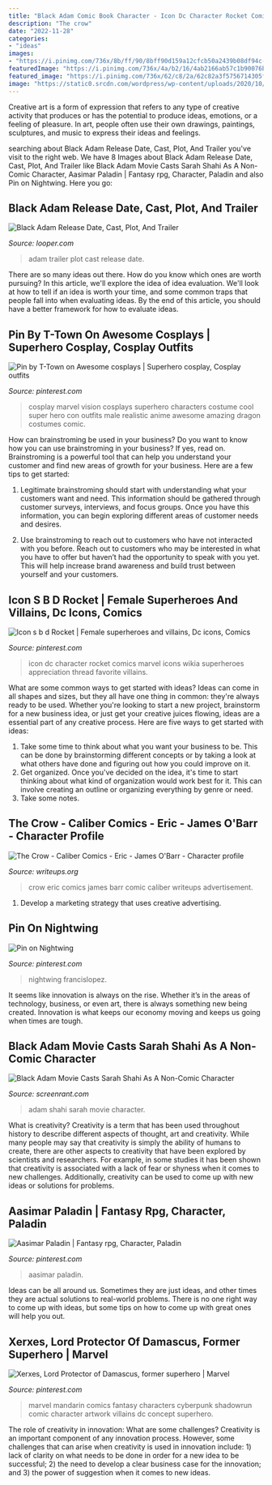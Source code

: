 ```yaml
---
title: "Black Adam Comic Book Character - Icon Dc Character Rocket Comics Marvel Icons Wikia Superheroes Appreciation Thread Favorite Villains"
description: "The crow"
date: "2022-11-28"
categories:
- "ideas"
images:
- "https://i.pinimg.com/736x/8b/ff/90/8bff90d159a12cfcb50a2439b08df94c--comic-villains-marvel-characters.jpg"
featuredImage: "https://i.pinimg.com/736x/4a/b2/16/4ab2166ab57c1b90076b852433b5d8d2--marvel-dc-rockets.jpg"
featured_image: "https://i.pinimg.com/736x/62/c8/2a/62c82a3f5756714305f439fd3a740c6f.jpg"
image: "https://static0.srcdn.com/wordpress/wp-content/uploads/2020/10/Sarah-Shahi-Black-Adam-DCEU.jpg"
---
```



Creative art is a form of expression that refers to any type of creative activity that produces or has the potential to produce ideas, emotions, or a feeling of pleasure. In art, people often use their own drawings, paintings, sculptures, and music to express their ideas and feelings.

	

		
searching about Black Adam Release Date, Cast, Plot, And Trailer you've visit to the right web. We have 8 Images about Black Adam Release Date, Cast, Plot, And Trailer like Black Adam Movie Casts Sarah Shahi As A Non-Comic Character, Aasimar Paladin | Fantasy rpg, Character, Paladin and also Pin on Nightwing. Here you go:
		
    
## Black Adam Release Date, Cast, Plot, And Trailer

<img loading=lazy src="https://img4.looper.com/img/gallery/black-adam-release-date-cast-plot-and-trailer/intro-1584131089.jpg" onerror="this.onerror=null;this.src='https://tse2.mm.bing.net/th?id=OIP.BoQ9TKWCjH3JeSC5M2GHDAHaEK&amp;pid=15.1';" alt="Black Adam Release Date, Cast, Plot, And Trailer">

_Source: looper.com_

>adam trailer plot cast release date. 

	

There are so many ideas out there. How do you know which ones are worth pursuing? In this article, we'll explore the idea of idea evaluation. We'll look at how to tell if an idea is worth your time, and some common traps that people fall into when evaluating ideas. By the end of this article, you should have a better framework for how to evaluate ideas.

    
## Pin By T-Town On Awesome Cosplays | Superhero Cosplay, Cosplay Outfits

<img loading=lazy src="https://i.pinimg.com/originals/dc/f1/3f/dcf13fbb5927c19f89a5dd22410c38f2.jpg" onerror="this.onerror=null;this.src='https://tse4.mm.bing.net/th?id=OIP.UoSkgYSCIdYcecJCC9fDmwHaKL&amp;pid=15.1';" alt="Pin by T-Town on Awesome cosplays | Superhero cosplay, Cosplay outfits">

_Source: pinterest.com_

>cosplay marvel vision cosplays superhero characters costume cool super hero con outfits male realistic anime awesome amazing dragon costumes comic. 

	

How can brainstroming be used in your business?
Do you want to know how you can use brainstroming in your business? If yes, read on. Brainstroming is a powerful tool that can help you understand your customer and find new areas of growth for your business. Here are a few tips to get started:
1. Legitimate brainstroming should start with understanding what your customers want and need. This information should be gathered through customer surveys, interviews, and focus groups. Once you have this information, you can begin exploring different areas of customer needs and desires.

2. Use brainstroming to reach out to customers who have not interacted with you before. Reach out to customers who may be interested in what you have to offer but haven’t had the opportunity to speak with you yet. This will help increase brand awareness and build trust between yourself and your customers.


    
## Icon S B D Rocket | Female Superheroes And Villains, Dc Icons, Comics

<img loading=lazy src="https://i.pinimg.com/736x/4a/b2/16/4ab2166ab57c1b90076b852433b5d8d2--marvel-dc-rockets.jpg" onerror="this.onerror=null;this.src='https://tse2.mm.bing.net/th?id=OIP.3t05iRLMoDamaY4teAEIAQHaIj&amp;pid=15.1';" alt="Icon s b d Rocket | Female superheroes and villains, Dc icons, Comics">

_Source: pinterest.com_

>icon dc character rocket comics marvel icons wikia superheroes appreciation thread favorite villains. 

	

What are some common ways to get started with ideas?
Ideas can come in all shapes and sizes, but they all have one thing in common: they're always ready to be used. Whether you're looking to start a new project, brainstorm for a new business idea, or just get your creative juices flowing, ideas are a essential part of any creative process. Here are five ways to get started with ideas: 
1. Take some time to think about what you want your business to be. This can be done by brainstorming different concepts or by taking a look at what others have done and figuring out how you could improve on it. 
2. Get organized. Once you've decided on the idea, it's time to start thinking about what kind of organization would work best for it. This can involve creating an outline or organizing everything by genre or need. 
3. Take some notes.

    
## The Crow - Caliber Comics - Eric - James O&#039;Barr - Character Profile

<img loading=lazy src="https://www.writeups.org/wp-content/uploads/The-Crow-Caliber-Comics-Eric-James-OBarr-b.jpg" onerror="this.onerror=null;this.src='https://tse1.mm.bing.net/th?id=OIP.4VvZVSwIcwEQ-477dMrtNQHaMf&amp;pid=15.1';" alt="The Crow - Caliber Comics - Eric - James O&#039;Barr - Character profile">

_Source: writeups.org_

>crow eric comics james barr comic caliber writeups advertisement. 

	

1. Develop a marketing strategy that uses creative advertising.

    
## Pin On Nightwing

<img loading=lazy src="https://i.pinimg.com/736x/16/ba/a6/16baa6be4a7aa4a11a33a6c6a2916cd3.jpg" onerror="this.onerror=null;this.src='https://tse4.mm.bing.net/th?id=OIP.o8Tx-DHjKi6EwZWZ0r1gxgHaKW&amp;pid=15.1';" alt="Pin on Nightwing">

_Source: pinterest.com_

>nightwing francislopez. 

	

It seems like innovation is always on the rise. Whether it’s in the areas of technology, business, or even art, there is always something new being created. Innovation is what keeps our economy moving and keeps us going when times are tough.

    
## Black Adam Movie Casts Sarah Shahi As A Non-Comic Character

<img loading=lazy src="https://static0.srcdn.com/wordpress/wp-content/uploads/2020/10/Sarah-Shahi-Black-Adam-DCEU.jpg" onerror="this.onerror=null;this.src='https://tse2.mm.bing.net/th?id=OIP.Xwh_F8L7hJ3-sLClTR0T6wHaDt&amp;pid=15.1';" alt="Black Adam Movie Casts Sarah Shahi As A Non-Comic Character">

_Source: screenrant.com_

>adam shahi sarah movie character. 

	

What is creativity?
Creativity is a term that has been used throughout history to describe different aspects of thought, art and creativity. While many people may say that creativity is simply the ability of humans to create, there are other aspects to creativity that have been explored by scientists and researchers. For example, in some studies it has been shown that creativity is associated with a lack of fear or shyness when it comes to new challenges. Additionally, creativity can be used to come up with new ideas or solutions for problems.

    
## Aasimar Paladin | Fantasy Rpg, Character, Paladin

<img loading=lazy src="https://i.pinimg.com/736x/62/c8/2a/62c82a3f5756714305f439fd3a740c6f.jpg" onerror="this.onerror=null;this.src='https://tse2.mm.bing.net/th?id=OIP.tVxV4jJlZbDIjWmoDSnQ3gHaK9&amp;pid=15.1';" alt="Aasimar Paladin | Fantasy rpg, Character, Paladin">

_Source: pinterest.com_

>aasimar paladin. 

	

Ideas can be all around us. Sometimes they are just ideas, and other times they are actual solutions to real-world problems. There is no one right way to come up with ideas, but some tips on how to come up with great ones will help you out.

    
## Xerxes, Lord Protector Of Damascus, Former Superhero | Marvel

<img loading=lazy src="https://i.pinimg.com/736x/8b/ff/90/8bff90d159a12cfcb50a2439b08df94c--comic-villains-marvel-characters.jpg" onerror="this.onerror=null;this.src='https://tse3.mm.bing.net/th?id=OIP.bzRD4UZyHhdIcj7n-lyePAHaKX&amp;pid=15.1';" alt="Xerxes, Lord Protector of Damascus, former superhero | Marvel">

_Source: pinterest.com_

>marvel mandarin comics fantasy characters cyberpunk shadowrun comic character artwork villains dc concept superhero. 

	

The role of creativity in innovation: What are some challenges?
Creativity is an important component of any innovation process. However, some challenges that can arise when creativity is used in innovation include: 1) lack of clarity on what needs to be done in order for a new idea to be successful; 2) the need to develop a clear business case for the innovation; and 3) the power of suggestion when it comes to new ideas.

